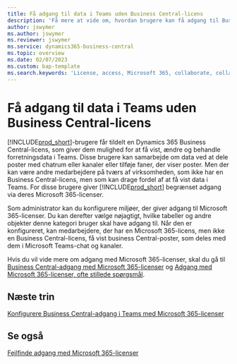 ```yaml
---
title: Få adgang til data i Teams uden Business Central-licens
description: 'Få mere at vide om, hvordan brugere kan få adgang til Business Central-data i Microsoft Teams-chat og kanaler, med en Microsoft 365-licens, men ingen Business Central-licens.'
author: jswymer
ms.author: jswymer
ms.reviewer: jswymer
ms.service: dynamics365-business-central
ms.topic: overview
ms.date: 02/07/2023
ms.custom: bap-template
ms.search.keywords: 'License, access, Microsoft 365, collaborate, collaboration, Teams, Microsoft Teams'
---
```


# <a name="access-data-in-teams-without-business-central-license" />Få adgang til data i Teams uden Business Central-licens

[!INCLUDE[prod_short](includes/prod_short.md)]-brugere får tildelt en Dynamics 365 Business Central-licens, som giver dem mulighed for at få vist, ændre og behandle forretningsdata i Teams. Disse brugere kan samarbejde om data ved at dele poster med chatrum eller kanaler eller tilføje faner, der viser poster. Men der kan være andre medarbejdere på tværs af virksomheden, som ikke har en Business Central-licens, men som kan drage fordel af at få vist data i Teams. For disse brugere giver [!INCLUDE[prod_short](includes/prod_short.md)] begrænset adgang via deres Microsoft 365-licenser.  

Som administrator kan du konfigurere miljøer, der giver adgang til Microsoft 365-licenser. Du kan derefter vælge nøjagtigt, hvilke tabeller og andre objekter denne kategori bruger skal have adgang til. Når den er konfigureret, kan medarbejdere, der har en Microsoft 365-licens, men ikke en Business Central-licens, få vist business Central-poster, som deles med dem i Microsoft Teams-chat og kanaler.

Hvis du vil vide mere om adgang med Microsoft 365-licenser, skal du gå til [Business Central-adgang med Microsoft 365-licenser](admin-access-with-m365-license.md) og [Adgang med Microsoft 365-licenser, ofte stillede spørgsmål](admin-access-with-m365-license-faq.md).

## <a name="next-steps" />Næste trin

[Konfigurere Business Central-adgang i Teams med Microsoft 365-licenser](admin-access-with-m365-license-setup.md)  

## <a name="see-also" />Se også

[Fejlfinde adgang med Microsoft 365-licenser](admin-access-with-m365-license-troubleshooting.md)  
